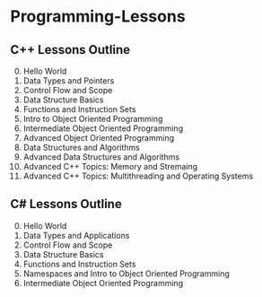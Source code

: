 # Programming-Lessons

## C++ Lessons Outline
0. Hello World
1. Data Types and Pointers
2. Control Flow and Scope 
3. Data Structure Basics
4. Functions and Instruction Sets
5. Intro to Object Oriented Programming
6. Intermediate Object Oriented Programming
7. Advanced Object Oriented Programming
8. Data Structures and Algorithms
9. Advanced Data Structures and Algorithms
10. Advanced C++ Topics: Memory and Stremaing
11. Advanced C++ Topics: Multithreading and Operating Systems

## C# Lessons Outline
0. Hello World
1. Data Types and Applications
2. Control Flow and Scope 
3. Data Structure Basics
4. Functions and Instruction Sets 
5. Namespaces and Intro to Object Oriented Programming
6. Intermediate Object Oriented Programming